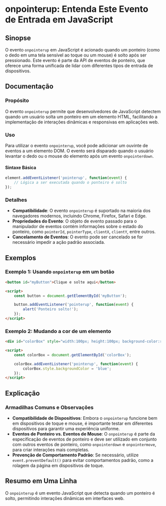 <!--
Meta Description: # onpointerup: Entenda Este Evento de Entrada em JavaScript ## Sinopse O evento `onpointerup` em JavaScript é acionado quando um ponteiro (como o dedo...
Meta Keywords: evento, ponteiro, onpointerup, eventos, javascript
-->

# onpointerup: Entenda Este Evento de Entrada em JavaScript

## Sinopse

O evento `onpointerup` em JavaScript é acionado quando um ponteiro (como o dedo em uma tela sensível ao toque ou um mouse) é solto após ser pressionado. Este evento é parte da API de eventos de ponteiro, que oferece uma forma unificada de lidar com diferentes tipos de entrada de dispositivos.

## Documentação

### Propósito

O evento `onpointerup` permite que desenvolvedores de JavaScript detectem quando um usuário solta um ponteiro em um elemento HTML, facilitando a implementação de interações dinâmicas e responsivas em aplicações web.

### Uso

Para utilizar o evento `onpointerup`, você pode adicionar um ouvinte de eventos a um elemento DOM. O evento será disparado quando o usuário levantar o dedo ou o mouse do elemento após um evento `onpointerdown`.

#### Sintaxe Básica

```javascript
element.addEventListener('pointerup', function(event) {
    // Lógica a ser executada quando o ponteiro é solto
});
```

### Detalhes

- **Compatibilidade**: O evento `onpointerup` é suportado na maioria dos navegadores modernos, incluindo Chrome, Firefox, Safari e Edge.
- **Propriedades do Evento**: O objeto de evento passado para o manipulador de eventos contém informações sobre o estado do ponteiro, como `pointerId`, `pointerType`, `clientX`, `clientY`, entre outros.
- **Cancelamento de Eventos**: O evento pode ser cancelado se for necessário impedir a ação padrão associada.

## Exemplos

### Exemplo 1: Usando `onpointerup` em um botão

```html
<button id="myButton">Clique e solte aqui</button>

<script>
    const button = document.getElementById('myButton');

    button.addEventListener('pointerup', function(event) {
        alert('Ponteiro solto!');
    });
</script>
```

### Exemplo 2: Mudando a cor de um elemento

```html
<div id="colorBox" style="width:100px; height:100px; background-color:red;"></div>

<script>
    const colorBox = document.getElementById('colorBox');

    colorBox.addEventListener('pointerup', function(event) {
        colorBox.style.backgroundColor = 'blue';
    });
</script>
```

## Explicação

### Armadilhas Comuns e Observações

- **Compatibilidade de Dispositivos**: Embora o `onpointerup` funcione bem em dispositivos de toque e mouse, é importante testar em diferentes dispositivos para garantir uma experiência uniforme.
- **Eventos de Ponteiro vs. Eventos de Mouse**: O `onpointerup` é parte da especificação de eventos de ponteiro e deve ser utilizado em conjunto com outros eventos de ponteiro, como `onpointerdown` e `onpointermove`, para criar interações mais completas.
- **Prevenção de Comportamento Padrão**: Se necessário, utilize `event.preventDefault()` para evitar comportamentos padrão, como a rolagem da página em dispositivos de toque.

## Resumo em Uma Linha

O `onpointerup` é um evento JavaScript que detecta quando um ponteiro é solto, permitindo interações dinâmicas em interfaces web.